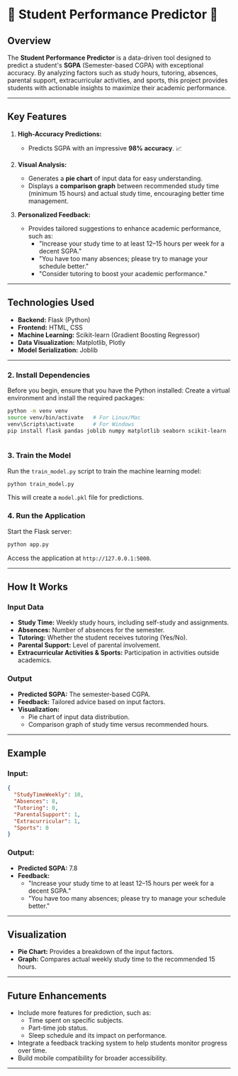 # **🚀 Student Performance Predictor 🚀**

## **Overview**
The **Student Performance Predictor** is a data-driven tool designed to predict a student's **SGPA** (Semester-based CGPA) with exceptional accuracy. By analyzing factors such as study hours, tutoring, absences, parental support, extracurricular activities, and sports, this project provides students with actionable insights to maximize their academic performance.

---

## **Key Features**

1. **High-Accuracy Predictions:**
   - Predicts SGPA with an impressive **98% accuracy**. 📈

2. **Visual Analysis:**
   - Generates a **pie chart** of input data for easy understanding.
   - Displays a **comparison graph** between recommended study time (minimum 15 hours) and actual study time, encouraging better time management.

3. **Personalized Feedback:**
   - Provides tailored suggestions to enhance academic performance, such as:
     - "Increase your study time to at least 12–15 hours per week for a decent SGPA."
     - "You have too many absences; please try to manage your schedule better."
     - "Consider tutoring to boost your academic performance."

---

## **Technologies Used**
- **Backend:** Flask (Python)
- **Frontend:** HTML, CSS
- **Machine Learning:** Scikit-learn (Gradient Boosting Regressor)
- **Data Visualization:** Matplotlib, Plotly
- **Model Serialization:** Joblib

---

### **2. Install Dependencies**
Before you begin, ensure that you have the Python installed:
Create a virtual environment and install the required packages:
```bash
python -m venv venv
source venv/bin/activate   # For Linux/Mac
venv\Scripts\activate      # For Windows
pip install flask pandas joblib numpy matplotlib seaborn scikit-learn
 
```

### **3. Train the Model**
Run the `train_model.py` script to train the machine learning model:
```bash
python train_model.py
```
This will create a `model.pkl` file for predictions.

### **4. Run the Application**
Start the Flask server:
```bash
python app.py
```
Access the application at `http://127.0.0.1:5000`.

---

## **How It Works**

### **Input Data**
- **Study Time:** Weekly study hours, including self-study and assignments.
- **Absences:** Number of absences for the semester.
- **Tutoring:** Whether the student receives tutoring (Yes/No).
- **Parental Support:** Level of parental involvement.
- **Extracurricular Activities & Sports:** Participation in activities outside academics.

### **Output**
- **Predicted SGPA:** The semester-based CGPA.
- **Feedback:** Tailored advice based on input factors.
- **Visualization:**
  - Pie chart of input data distribution.
  - Comparison graph of study time versus recommended hours.

---

## **Example**

### **Input:**
```json
{
  "StudyTimeWeekly": 10,
  "Absences": 8,
  "Tutoring": 0,
  "ParentalSupport": 1,
  "Extracurricular": 1,
  "Sports": 0
}
```

### **Output:**
- **Predicted SGPA:** 7.8
- **Feedback:** 
  - "Increase your study time to at least 12–15 hours per week for a decent SGPA."
  - "You have too many absences; please try to manage your schedule better."

---

## **Visualization**
- **Pie Chart:** Provides a breakdown of the input factors.
- **Graph:** Compares actual weekly study time to the recommended 15 hours.

---

## **Future Enhancements**
- Include more features for prediction, such as:
  - Time spent on specific subjects.
  - Part-time job status.
  - Sleep schedule and its impact on performance.
- Integrate a feedback tracking system to help students monitor progress over time.
- Build mobile compatibility for broader accessibility.

---
